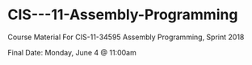 # CIS---11-Assembly-Programming
Course Material For CIS-11-34595 Assembly Programming, Sprint 2018

Final Date: Monday, June 4 @ 11:00am

